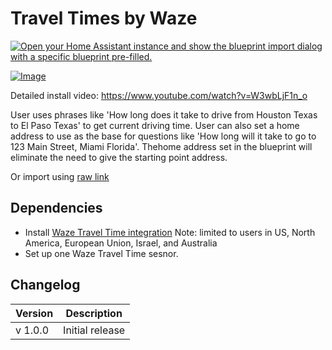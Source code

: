 # Travel Times by Waze
[![Open your Home Assistant instance and show the blueprint import dialog with a specific blueprint pre-filled.](https://my.home-assistant.io/badges/blueprint_import.svg)](https://my.home-assistant.io/redirect/blueprint_import/?blueprint_url=https%3A%2F%2Fraw.githubusercontent.com%2Fdinki%2FView-Assist%2Fmain%2FView_Assist_custom_sentences%2FTravel_Times_by_Waze%2Fblueprint-traveltimesbywaze.yaml)

[![Image](https://img.youtube.com/vi/W3wbLjF1n_o/mqdefault.jpg)](https://www.youtube.com/watch?v=W3wbLjF1n_o)

Detailed install video:  https://www.youtube.com/watch?v=W3wbLjF1n_o

User uses phrases like 'How long does it take to drive from Houston Texas to El Paso Texas' to get current driving time.  User can also set a home address to use as the base for questions like 'How long will it take to go to 123 Main Street, Miami Florida'.  Thehome address set in the blueprint will eliminate the need to give the starting point address.

Or import using [raw link](https://raw.githubusercontent.com/dinki/View-Assist/main/View%20Assist%20custom%20sentences/Travel%20Times%20by%20Waze/blueprint-traveltimesbywaze.yaml)

## Dependencies
* Install [Waze Travel Time integration](https://www.home-assistant.io/integrations/waze_travel_time/) Note: limited to users in US, North America, European Union, Israel, and Australia
* Set up one Waze Travel Time sesnor.  

## Changelog

| Version | Description |
| ------- | ----------- |
| v 1.0.0 | Initial release |
